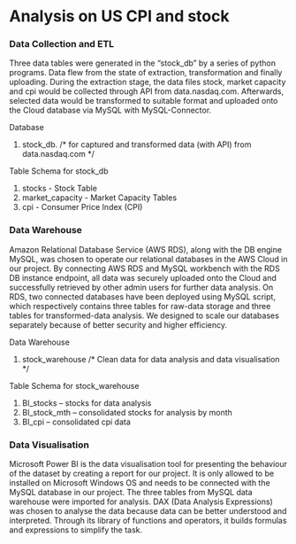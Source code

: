 <h1>Analysis on US CPI and stock</h1>

<h3>Data Collection and ETL</h3>
<p>Three data tables were generated in the “stock_db” by a series of python programs.  Data flew from the state of extraction, transformation and finally uploading. During the extraction stage, the data files stock, market capacity and cpi would be collected through API from data.nasdaq.com.  Afterwards, selected data would be transformed to suitable format and uploaded onto the Cloud database via MySQL with MySQL-Connector.</p>

Database
1.	stock_db. /* for captured and transformed data (with API) from data.nasdaq.com */

Table Schema for stock_db
1.	stocks - Stock Table
2.	market_capacity - Market Capacity Tables
3.	cpi - Consumer Price Index (CPI)

<h3>Data Warehouse</h3>

<p>Amazon Relational Database Service (AWS RDS), along with the DB engine MySQL, was chosen to operate our relational databases in the AWS Cloud in our project. By connecting AWS RDS and MySQL workbench with the RDS DB instance endpoint, all data was securely uploaded onto the Cloud and successfully retrieved by other admin users for further data analysis. On RDS, two connected databases have been deployed using MySQL script, which respectively contains three tables for raw-data storage and three tables for transformed-data analysis. We designed to scale our databases separately because of better security and higher efficiency.</p>

Data Warehouse
1.	stock_warehouse /* Clean data for data analysis and data visualisation */

Table Schema for stock_warehouse
1.	BI_stocks – stocks for data analysis
2.	BI_stock_mth – consolidated stocks for analysis by month 
3.	BI_cpi – consolidated cpi data

<h3>Data Visualisation</h3>

<p>Microsoft Power BI is the data visualisation tool for presenting the behaviour of the dataset by creating a report for our project. It is only allowed to be installed on Microsoft Windows OS and needs to be connected with the MySQL database in our project. The three tables from MySQL data warehouse were imported for analysis. DAX (Data Analysis Expressions) was chosen to analyse the data because data can be better understood and interpreted. Through its library of functions and operators, it builds formulas and expressions to simplify the task.</p>

